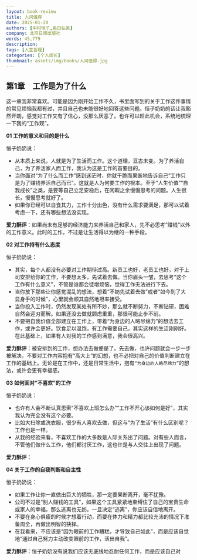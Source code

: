 ```yaml
---
layout: book-review
title: 人间值得
date: 2025-01-20
authors: [中村恒子,奥田弘美]
company: 北京日报出版社
words: 45,779
description: 
tags: [人生哲理]
categories: [个人成长]
thumbnail: assets/img/books/人间值得.jpg
---
```


## 第1章　工作是为了什么

这一章我非常喜欢。可能是因为刚开始工作不久，书里面写到的关于工作这件事情的常见烦恼我都有过，并且自己也未能很好地回答这些问题。恒子奶奶的话让我豁然开朗，感觉对工作又有了信心，没那么厌恶了。也许可以趁此机会，系统地梳理一下我的“工作观”。

**01 工作的意义和目的是什么**

恒子奶奶说：
- 从本质上来说，人就是为了生活而工作。这个道理，亘古未变。为了养活自己，为了养活家人而工作，我认为这是工作的首要目的。
- 当你面对“为了什么而工作”感到迷茫时，你就干脆而果断地告诉自己“工作只是为了赚钱养活自己而已”。这就是人为何要工作的根本。至于“人生价值”“自我成长”之类，是要等自己立足安稳后，在闲暇之余慢慢思考的问题。人生很长，慢慢思考就好了。
- 如果你已经可以自食其力，工作十分出色，没有什么需求要满足，那可以试着考虑一下，还有哪些想法没实现。

**爱力酥评**：如果尚未有足够的经济能力来养活自己和家人，先不必思考“赚钱”以外的工作意义。此时的工作，不过是让生活得以为继的一种手段。

**02 对工作持有什么态度**

恒子奶奶说：
- 其实，每个人都没有必要对工作期待过高。新员工也好，老员工也好，对于上司安排给你的工作，不要想太多，先试着去做。当你眉头一皱，去思考“这个工作有什么意义”，不管是谁都会徒增烦恼，觉得工作无法进行下去。
- 当你放下那些让你感觉混乱的想法，想着“不妨先试着去做”或者“如今到了大显身手的时候”，心里就会顺其自然地坦率接受。
- 当你投入工作时，仍然发现某处有所不妙，那么就不断努力，不断钻研，困难自然会迎刃而解。如果还没去做就顾虑重重，那很可能止步不前。
- 不要把自我价值全部建立在工作上，带着“为身边的人略尽绵力”的想法去工作，或许会更好。饮食足以温饱，有工作需要自己，其实这样的生活刚刚好。在此基础上，如果有人对我的工作感到满意，我会很高兴。

**爱力酥评**：被安排到的工作，想办法去做便是了。先去做，也许问题就会一步一步被解决。不要对工作内容抱有“高大上”的幻想，也不必把对自己的价值判断建立在工作的基础上。无论是在工作中，还是日常生活中，抱有`“为身边的人略尽绵力”`的想法，或许会更有幸福感。

**03 如何面对“不喜欢”的工作**

恒子奶奶说：
- 也许有人会不断认真思索“不喜欢上班怎么办”“工作不开心该如何是好”，其实我认为完全没有这个必要。
- 比如大扫除或洗衣服，很少有人喜欢去做，但这与“为了生活”有什么区别呢？工作也是一样。
- 从我的经验来看，不喜欢工作的大多数是人际关系出了问题。对有些人而言，不管他们做什么工作，他们都讨厌工作，这也许是与人交往上出现了问题。

**爱力酥评**：

**04 关于工作的自我判断和自主性**

恒子奶奶说：
- 如果工作让你一直做出巨大的牺牲，那一定要果断离开，毫不犹豫。
- 公司不过是“别人赚钱的工具”，如果这个工具紧紧地束缚住了自己的宝贵生命或家人的幸福，那么逃离也无妨。一旦决定“逃离”，你应该自信地离开。
- 不要在身心俱疲的时候才想着行动，而要在体力和精力都比较充沛的情况下准备周全，再做出明智的抉择。
- 在我看来，不应该是“因为眼前的工作糟糕，才导致自己如此”，而是应该自觉地“通过自己努力主动改变眼前的工作，活出自我”。

**爱力酥评**：恒子奶奶没有说我们应该无底线地忍耐任何工作，而是应该自己对